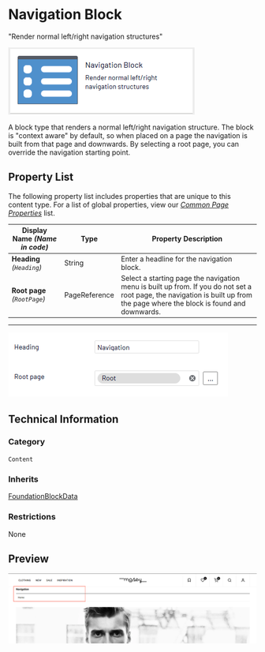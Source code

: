 # Navigation Block
"Render normal left/right navigation structures"

![Navigation Block](Screenshots/Navigation%20Block%20-%20icon.png)


A block type that renders a normal left/right navigation structure. The block is "context aware" by default, so when placed on a page the navigation is built from that page and downwards. By selecting a root page, you can override the navigation starting point.

## Property List
The following property list includes properties that are unique to this content type. For a list of global properties, view our [*Common Page Properties*](../../Common%20Page%20Properties.md) list.

Display Name *(Name in code)* | Type | Property Description
--------------|------|---------------
**Heading** *(`Heading`)* | String | Enter a headline for the navigation block.
**Root page** *(`RootPage`)* | PageReference | Select a starting page the navigation menu is built up from. If you do not set a root page, the navigation is built up from the page where the block is found and downwards.

** **
![Navigation Block - Content tab](Screenshots/Navigation%20Block%20-%20Content%20tab.png)

## Technical Information

### Category
`Content`

### Inherits
[FoundationBlockData](#)

### Restrictions
None

## Preview
![Navigation Block - Preview](Screenshots/Navigation%20Block%20-%20Preview.png)
